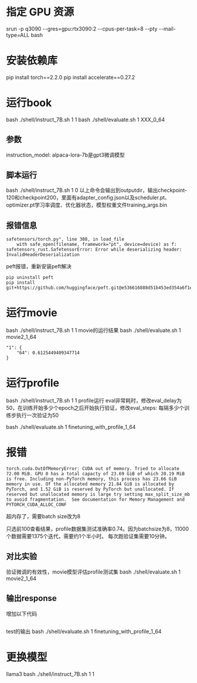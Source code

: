# 指定 GPU 资源
srun -p q3090 --gres=gpu:rtx3090:2 --cpus-per-task=8 --pty --mail-type=ALL bash

# 安装依赖库
pip install torch==2.2.0
pip install accelerate==0.27.2

# 运行book
bash ./shell/instruct_7B.sh 1 1
bash ./shell/evaluate.sh 1 XXX_0_64

## 参数
instruction_model: alpaca-lora-7b是gpt3微调模型

## 脚本运行
bash ./shell/instruct_7B.sh 1 0
以上命令会输出到outputdir，输出checkpoint-120和checkpoint200，里面有adapter_config.json以及scheduler.pt、optimizer.pt学习率调度、优化器状态，模型权重文件training_args.bin

## 报错信息
```
safetensors/torch.py", line 308, in load_file
    with safe_open(filename, framework="pt", device=device) as f:
safetensors_rust.SafetensorError: Error while deserializing header: InvalidHeaderDeserialization
```
peft报错，重新安装peft解决
```
pip uninstall peft
pip install git+https://github.com/huggingface/peft.git@e536616888d51b453ed354a6f1e243fecb02ea08
```

# 运行movie
bash ./shell/instruct_7B.sh 1 1
movie的运行结果
bash ./shell/evaluate.sh 1 movie2_1_64
```
"1": {
    "64": 0.6125449409347714
}
```

# 运行profile
bash ./shell/instruct_7B.sh 1 1
profile运行
eval非常耗时，修改eval_delay为50，在训练开始多少个epoch之后开始执行验证，修改eval_steps: 每隔多少个训练步执行一次验证为50

bash ./shell/evaluate.sh 1 finetuning_with_profile_1_64
# 报错
```
torch.cuda.OutOfMemoryError: CUDA out of memory. Tried to allocate 72.00 MiB. GPU 0 has a total capacty of 23.69 GiB of which 20.19 MiB is free. Including non-PyTorch memory, this process has 23.66 GiB memory in use. Of the allocated memory 21.84 GiB is allocated by PyTorch, and 1.52 GiB is reserved by PyTorch but unallocated. If reserved but unallocated memory is large try setting max_split_size_mb to avoid fragmentation.  See documentation for Memory Management and PYTORCH_CUDA_ALLOC_CONF
```
超内存了，需要batch size改为8

只选前100查看结果，profile数据集测试准确率0.74。因为batchsize为8，11000个数据需要1375个迭代，需要约1个半小时。
每次跑验证集需要10分钟。

## 对比实验
验证微调的有效性，movie模型评估profile测试集
bash ./shell/evaluate.sh 1 movie2_1_64

## 输出response
增加以下代码
```
```
test的输出
bash ./shell/evaluate.sh 1 finetuning_with_profile_1_64


# 更换模型
llama3
bash ./shell/instruct_7B.sh 1 1
